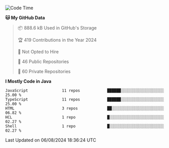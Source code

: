 <!--START_SECTION:waka-->
![Code Time](http://img.shields.io/badge/Code%20Time-6%2C186%20hrs%2035%20mins-blue)

**🐱 My GitHub Data** 

> 📦 888.6 kB Used in GitHub's Storage 
 > 
> 🏆 419 Contributions in the Year 2024
 > 
> 🚫 Not Opted to Hire
 > 
> 📜 46 Public Repositories 
 > 
> 🔑 60 Private Repositories 
 > 
**I Mostly Code in Java** 

```text
JavaScript               11 repos            ██████░░░░░░░░░░░░░░░░░░░   25.00 % 
TypeScript               11 repos            ██████░░░░░░░░░░░░░░░░░░░   25.00 % 
HTML                     3 repos             ██░░░░░░░░░░░░░░░░░░░░░░░   06.82 % 
HCL                      1 repo              █░░░░░░░░░░░░░░░░░░░░░░░░   02.27 % 
Shell                    1 repo              █░░░░░░░░░░░░░░░░░░░░░░░░   02.27 % 
```




 Last Updated on 06/08/2024 18:36:24 UTC
<!--END_SECTION:waka-->

